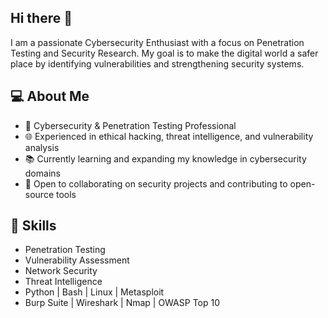## Hi there 👋

I am a passionate Cybersecurity Enthusiast with a focus on Penetration Testing and Security Research. My goal is to make the digital world a safer place by identifying vulnerabilities and strengthening security systems.

## 💻 About Me
- 🔐 Cybersecurity & Penetration Testing Professional
- 🌐 Experienced in ethical hacking, threat intelligence, and vulnerability analysis
- 📚 Currently learning and expanding my knowledge in cybersecurity domains
- 🚀 Open to collaborating on security projects and contributing to open-source tools

  
## 🔧 Skills
- Penetration Testing
- Vulnerability Assessment
- Network Security
- Threat Intelligence
- Python | Bash | Linux | Metasploit
- Burp Suite | Wireshark | Nmap | OWASP Top 10

<!--
**nazaninoboudi1/nazaninoboudi1** is a ✨ _special_ ✨ repository because its `README.md` (this file) appears on your GitHub profile.

Here are some ideas to get you started:

- 🔭 I’m currently working on ...
- 🌱 I’m currently learning ...
- 👯 I’m looking to collaborate on ...
- 🤔 I’m looking for help with ...
- 💬 Ask me about ...
- 📫 How to reach me: ...
- 😄 Pronouns: ...
- ⚡ Fun fact: ...
-->
